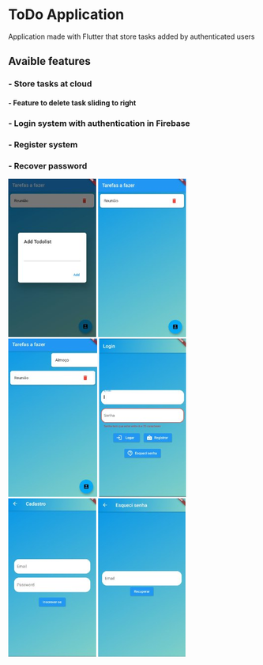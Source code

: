 # ToDo Application

Application made with Flutter that store tasks added by authenticated users

## Avaible features

### - Store tasks at cloud

#### - Feature to delete task sliding to right

### - Login system with authentication in Firebase

### - Register system

### - Recover password
<img src="https://github.com/GuOlival/ToDo-App/blob/main/scr/16cf973e-60eb-4353-9fdd-efa62435e72b.jpeg"> <img src="https://github.com/GuOlival/ToDo-App/blob/main/scr/c149b937-2644-49eb-85ea-3fb2b54aa56f.jpeg"> <img src="https://github.com/GuOlival/ToDo-App/blob/main/scr/f0ce5a49-14df-4fa7-94f2-53358ddee8fe.jpeg"> <img src="https://github.com/GuOlival/ToDo-App/blob/main/scr/c32375cb-0fa6-48e8-b292-582160d1db22.jpeg"> <img src="https://github.com/GuOlival/ToDo-App/blob/main/scr/7a022a4f-cd6f-4e5c-98e3-07f13e54bc2f.jpeg"> <img src="https://github.com/GuOlival/ToDo-App/blob/main/scr/23bf67cf-ed7a-4e25-a2f4-16ccd849561e.jpeg">
